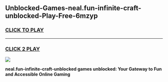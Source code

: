
## Unblocked-Games-neal.fun-infinite-craft-unblocked-Play-Free-6mzyp
<h3>
<a href="https://premium76.site?title=neal.fun-infinite-craft-unblocked&ref=24M">CLICK TO PLAY</a></h3>
<hr>

<h3>
<a href="https://premium76.site?title=neal.fun-infinite-craft-unblocked&ref=24M">CLICK 2 PLAY</a>
  
</h3>

<a href="https://premium76.site?title=neal.fun-infinite-craft-unblocked&ref=24M"><img src="https://clearcache.store/games.png"></a>


**neal.fun-infinite-craft-unblocked games unblocked: Your Gateway to Fun and Accessible Online Gaming**
